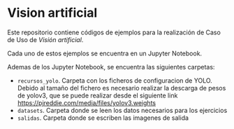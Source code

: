 # Vision artificial

Este repositorio contiene códigos de ejemplos para la realización de Caso de Uso de *Visión artificial*.

Cada uno de estos ejemplos se encuentra en un Jupyter Notebook.

Ademas de los Jupyter Notebook, se encuentra las siguientes carpetas:

- `recursos_yolo`. Carpeta con los ficheros de configuracion de YOLO. Debido al tamaño del fichero es necesario realizar la descarga de pesos de yolov3, que se puede realizar desde el siguiente link https://pjreddie.com/media/files/yolov3.weights
- `datasets`. Carpeta donde se leen los datos necesarios para los ejercicios
- `salidas`. Carpeta donde se escriben las imagenes de salida